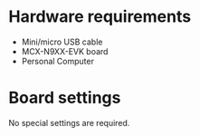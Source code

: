 Hardware requirements
===================
- Mini/micro USB cable
- MCX-N9XX-EVK board
- Personal Computer

Board settings
============
No special settings are required.